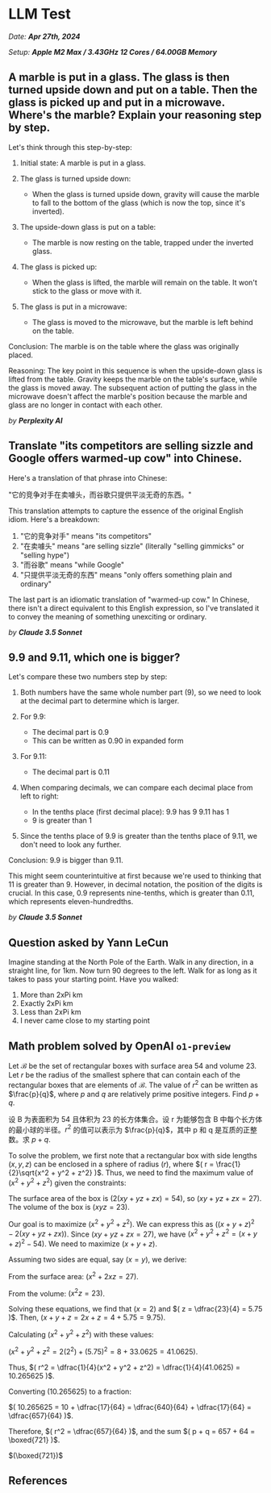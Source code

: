 LLM Test
========

_Date: **Apr 27th, 2024**_

_Setup: **Apple M2 Max / 3.43GHz 12 Cores / 64.00GB Memory**_

A marble is put in a glass. The glass is then turned upside down and put on a table. Then the glass is picked up and put in a microwave. Where's the marble? Explain your reasoning step by step.
---

Let's think through this step-by-step:

1. Initial state: A marble is put in a glass.

2. The glass is turned upside down:
   - When the glass is turned upside down, gravity will cause the marble to fall to the bottom of the glass (which is now the top, since it's inverted).

3. The upside-down glass is put on a table:
   - The marble is now resting on the table, trapped under the inverted glass.

4. The glass is picked up:
   - When the glass is lifted, the marble will remain on the table. It won't stick to the glass or move with it.

5. The glass is put in a microwave:
   - The glass is moved to the microwave, but the marble is left behind on the table.

Conclusion: The marble is on the table where the glass was originally placed.

Reasoning: The key point in this sequence is when the upside-down glass is lifted from the table. Gravity keeps the marble on the table's surface, while the glass is moved away. The subsequent action of putting the glass in the microwave doesn't affect the marble's position because the marble and glass are no longer in contact with each other.

_by **Perplexity AI**_

Translate "its competitors are selling sizzle and Google offers warmed-up cow" into Chinese.
---

Here's a translation of that phrase into Chinese:

"它的竞争对手在卖噱头，而谷歌只提供平淡无奇的东西。"

This translation attempts to capture the essence of the original English idiom. Here's a breakdown:

1. "它的竞争对手" means "its competitors"
2. "在卖噱头" means "are selling sizzle" (literally "selling gimmicks" or "selling hype")
3. "而谷歌" means "while Google"
4. "只提供平淡无奇的东西" means "only offers something plain and ordinary"

The last part is an idiomatic translation of "warmed-up cow." In Chinese, there isn't a direct equivalent to this English expression, so I've translated it to convey the meaning of something unexciting or ordinary.

_by **Claude 3.5 Sonnet**_

9.9 and 9.11, which one is bigger?
---

Let's compare these two numbers step by step:

1. Both numbers have the same whole number part (9), so we need to look at the decimal part to determine which is larger.

2. For 9.9:
   - The decimal part is 0.9
   - This can be written as 0.90 in expanded form

3. For 9.11:
   - The decimal part is 0.11

4. When comparing decimals, we can compare each decimal place from left to right:
   - In the tenths place (first decimal place):
     9.9 has 9
     9.11 has 1
   - 9 is greater than 1

5. Since the tenths place of 9.9 is greater than the tenths place of 9.11, we don't need to look any further.

Conclusion: 9.9 is bigger than 9.11.

This might seem counterintuitive at first because we're used to thinking that 11 is greater than 9. However, in decimal notation, the position of the digits is crucial. In this case, 0.9 represents nine-tenths, which is greater than 0.11, which represents eleven-hundredths.

_by **Claude 3.5 Sonnet**_

Question asked by Yann LeCun
---

Imagine standing at the North Pole of the Earth. Walk in any direction, in a straight line, for 1km. Now turn 90 degrees to the left. Walk for as long as it takes to pass your starting point. Have you walked:

1. More than 2xPi km
2. Exactly 2xPi km
3. Less than 2xPi km
4. I never came close to my starting point

Math problem solved by OpenAI `o1-preview`
---

Let $\mathcal{B}$ be the set of rectangular boxes with surface area $54$ and volume $23$. Let $r$ be the radius of the smallest sphere that can contain each of the rectangular boxes that are elements of $\mathcal{B}$. The value of $r^2$ can be written as $\frac{p}{q}$, where $p$ and $q$ are relatively prime positive integers. Find $p+q$.

设 B 为表面积为 54 且体积为 23 的长方体集合。设 r 为能够包含 B 中每个长方体的最小球的半径。$r^2$ 的值可以表示为 $\frac{p}{q}$​，其中 p 和 q 是互质的正整数。求 $p + q$.

To solve the problem, we first note that a rectangular box with side lengths $( x, y, z )$ can be enclosed in a sphere of radius $( r )$, where $( r = \frac{1}{2}\sqrt{x^2 + y^2 + z^2} )$. Thus, we need to find the maximum value of $( x^2 + y^2 + z^2 )$ given the constraints:

The surface area of the box is $( 2(xy + yz + zx) = 54 )$, so $( xy + yz + zx = 27 )$. The volume of the box is $( xyz = 23 )$.

Our goal is to maximize $( x^2 + y^2 + z^2 )$. We can express this as $( (x + y + z)^2 - 2(xy + yz + zx) )$. Since $( xy + yz + zx = 27 )$, we have $( x^2 + y^2 + z^2 = (x + y + z)^2 - 54 )$. We need to maximize $( x + y + z )$.

Assuming two sides are equal, say $( x = y )$, we derive:

From the surface area: $( x^2 + 2xz = 27 )$.

From the volume: $( x^2z = 23 )$.

Solving these equations, we find that $( x = 2 )$ and $( z = \dfrac{23}{4} = 5.75 )$. Then, $( x + y + z = 2x + z = 4 + 5.75 = 9.75 )$.

Calculating $( x^2 + y^2 + z^2 )$ with these values:

$( x^2 + y^2 + z^2 = 2(2^2) + (5.75)^2 = 8 + 33.0625 = 41.0625 )$.

Thus, $( r^2 = \dfrac{1}{4}(x^2 + y^2 + z^2) = \dfrac{1}{4}(41.0625) = 10.265625 )$.

Converting $( 10.265625 )$ to a fraction:

$( 10.265625 = 10 + \dfrac{17}{64} = \dfrac{640}{64} + \dfrac{17}{64} = \dfrac{657}{64} )$.

Therefore, $( r^2 = \dfrac{657}{64} )$, and the sum $( p + q = 657 + 64 = \boxed{721} )$.

$(\boxed{721})$


References
----------
